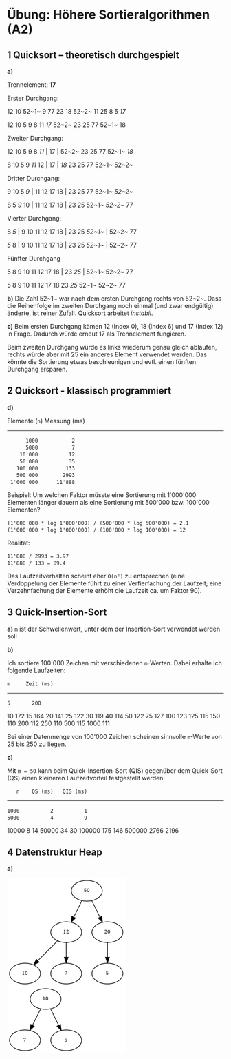 # Übung: Höhere Sortieralgorithmen (A2)

## 1 Quicksort – theoretisch durchgespielt

**a)** 

Trennelement: **17**

Erster Durchgang:

12 10 52~1~ 9 77 23 18 52~2~ 11 25 8 5 _17_

12 10 5 9 8 11 _17_ 52~2~ 23 25 77 52~1~ 18

Zweiter Durchgang:

12 10 5 9 8 _11_ | 17 | 52~2~ 23 25 77 52~1~ _18_

8 10 5 9 _11_ 12 | 17 | _18_ 23 25 77 52~1~ 52~2~

Dritter Durchgang:

9 10 5 _9_ | 11 12 17 18 | 23 25 77 52~1~ _52~2~_

8 5 _9_ 10 | 11 12 17 18 | 23 25 52~1~ _52~2~_ 77

Vierter Durchgang:

8 _5_ | 9 10 11 12 17 18 | 23 25 _52~1~_ | 52~2~ 77

_5_ 8 | 9 10 11 12 17 18 | 23 25 _52~1~_ | 52~2~ 77

Fünfter Durchgang

5 8 9 10 11 12 17 18 | 23 _25_ | 52~1~ 52~2~ 77

5 8 9 10 11 12 17 18 23 _25_ 52~1~ 52~2~ 77

**b)** Die Zahl 52~1~ war nach dem ersten Durchgang rechts von 52~2~. Dass die
Reihenfolge im zweiten Durchgang noch einmal (und zwar endgültig) änderte, ist
reiner Zufall. Quicksort arbeitet _instabil_.

**c)** Beim ersten Durchgang kämen 12 (Index 0), 18 (Index 6) und 17 (Index 12) in
Frage. Dadurch würde erneut 17 als Trennelement fungieren.

Beim zweiten Durchgang würde es links wiederum genau gleich ablaufen, rechts
würde aber mit 25 ein anderes Element verwendet werden. Das könnte die
Sortierung etwas beschleunigen und evtl. einen fünften Durchgang ersparen.

## 2 Quicksort - klassisch programmiert

**d)** 

 Elemente (`n`)   Messung (ms)
---------------  ------------- 
          1000           2
          5000           7
        10'000          12
        50'000          35
       100'000         133
       500'000        2993
     1'000'000      11'888


Beispiel: Um welchen Faktor müsste eine Sortierung mit 1'000'000 Elementen
länger dauern als eine Sortierung mit 500'000 bzw. 100'000 Elementen?

    (1'000'000 * log 1'000'000) / (500'000 * log 500'000) = 2.1
    (1'000'000 * log 1'000'000) / (100'000 * log 100'000) = 12

Realität:

    11'888 / 2993 = 3.97
    11'888 / 133 = 89.4

Das Laufzeitverhalten scheint eher `O(n²)` zu entsprechen (eine Verdoppelung der
Elemente führt zu einer Verfierfachung der Laufzeit; eine Verzehnfachung der
Elemente erhöht die Laufzeit ca. um Faktor 90).

## 3 Quick-Insertion-Sort

**a)** `m` ist der Schwellenwert, unter dem der Insertion-Sort verwendet werden soll

**b)**

Ich sortiere 100'000 Zeichen mit verschiedenen `m`-Werten. Dabei erhalte
ich folgende Laufzeiten:

    m     Zeit (ms)
-----    ----------
    5       200
   10       172
   15       164
   20       141
   25       122
   30       119
   40       114
   50       122
   75       127
  100       123
  125       115
  150       110
  200       112
  250       110
  500       115
 1000       111

Bei einer Datenmenge von 100'000 Zeichen scheinen sinnvolle `m`-Werte von
25 bis 250 zu liegen.

**c)**

Mit `m = 50` kann beim Quick-Insertion-Sort (QIS) gegenüber dem Quick-Sort
(QS) einen kleineren Laufzeitvorteil festgestellt werden:

       n    QS (ms)   QIS (ms)
-------- ---------- ----------
    1000          2          1
    5000          4          9
   10000          8         14
   50000         34         30
  100000        175        146
  500000       2766       2196

## 4 Datenstruktur Heap

**a)** 

![Heap nach dem Auffüllen und nach dem Entfernen](09-heaps.png)